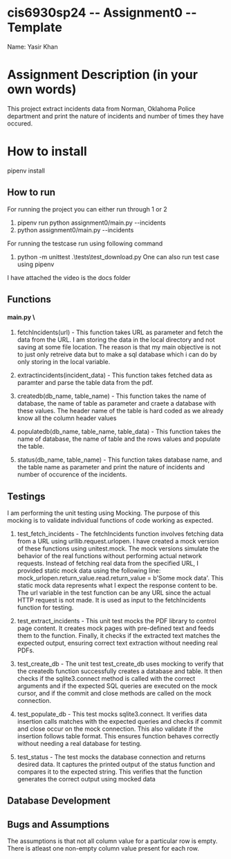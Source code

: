 # cis6930sp24 -- Assignment0 -- Template

Name: Yasir Khan

# Assignment Description (in your own words)
This project extract incidents data from Norman, Oklahoma Police department and print the nature of incidents and number of times they have occured.

# How to install
pipenv install

## How to run
For running the project you can either run through 1 or 2
1) pipenv run python assignment0/main.py --incidents <url>
2) python assignment0/main.py --incidents <url>

For running the testcase run using following command
1) python -m unittest .\tests\test_download.py
One can also run test case using pipenv

I have attached the video is the docs folder

## Functions
#### main.py \
1) fetchIncidents(url) - This function takes URL as parameter and fetch the data from the URL. I am storing the data in the local directory and not saving at some file location. The reason is that my main objective is not to just only retreive data but to make a sql database which i can do by only storing in the local variable.

2) extractincidents(incident_data) - This function takes fetched data as paramter and parse the table data from the pdf.

3) createdb(db_name, table_name) - This function takes the name of database, the name of table as parameter and craete a database with these values. The header name of the table is hard coded as we already know all the column header values

4) populatedb(db_name, table_name, table_data) - This function takes the name of database, the name of table and the rows values and populate the table.

5) status(db_name, table_name) - This function takes database name, and the table name as parameter and print the nature of incidents and number of occurence of the incidents.

## Testings
I am performing the unit testing using Mocking. The purpose of this mocking is to validate individual functions of code working as expected.

1) test_fetch_incidents - The fetchIncidents function involves fetching data from a URL using urllib.request.urlopen. I have created a mock version of these functions using unitest.mock. The mock versions simulate the behavior of the real functions without performing actual network requests. Instead of fetching real data from the specified URL, I provided static mock data using the following line: mock_urlopen.return_value.read.return_value = b'Some mock data'. This static mock data represents what I expect the response content to be. The url variable in the test function can be any URL since the actual HTTP request is not made. It is used as input to the fetchIncidents function for testing.

2) test_extract_incidents - This unit test mocks the PDF library to control page content. It creates mock pages with pre-defined text and feeds them to the function. Finally, it checks if the extracted text matches the expected output, ensuring correct text extraction without needing real PDFs.

3) test_create_db - The unit test test_create_db uses mocking to verify that the createdb function successfully creates a database and table. It then checks if the sqlite3.connect method is called with the correct arguments and if the expected SQL queries are executed on the mock cursor, and if the commit and close methods are called on the mock connection.

4) test_populate_db - This test mocks sqlite3.connect. It verifies data insertion calls matches with the expected queries and checks if commit and close occur on the mock connection. This also validate if the insertion follows table format. This ensures function behaves correctly without needing a real database for testing.

5) test_status - The test mocks the database connection and returns desired data. It captures the printed output of the status function and compares it to the expected string. This verifies that the function generates the correct output using mocked data 

## Database Development


## Bugs and Assumptions
The assumptions is that not all column value for a particular row is empty. There is atleast one non-empty column value present for each row.
